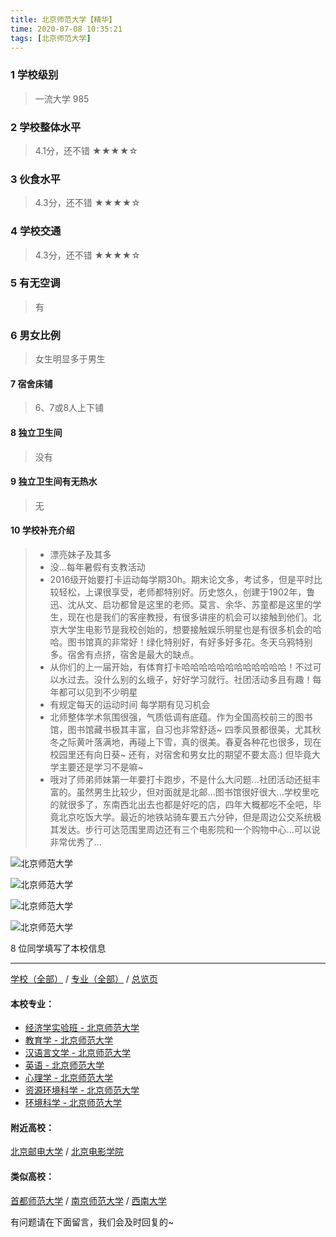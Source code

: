 ```yaml
---
title: 北京师范大学【精华】
time: 2020-07-08 10:35:21
tags: [北京师范大学]
---
```

### 1 学校级别
> 一流大学 985


### 2 学校整体水平
> 4.1分，还不错
★★★★☆


### 3 伙食水平
>  4.3分，还不错
★★★★☆


### 4 学校交通
> 4.3分，还不错
★★★★☆


### 5 有无空调
> 有


### 6 男女比例
> 女生明显多于男生


#### 7 宿舍床铺
> 6、7或8人上下铺
 

#### 8 独立卫生间
> 没有


#### 9 独立卫生间有无热水
> 无


#### 10 学校补充介绍
> - 漂亮妹子及其多
  
> - 没...每年暑假有支教活动
  
> - 2016级开始要打卡运动每学期30h。期末论文多，考试多，但是平时比较轻松，上课很享受，老师都特别好。历史悠久，创建于1902年，鲁迅、沈从文、启功都曾是这里的老师。莫言、余华、苏童都是这里的学生，现在也是我们的客座教授，有很多讲座的机会可以接触到他们。北京大学生电影节是我校创始的，想要接触娱乐明星也是有很多机会的哈哈。图书馆真的非常好！绿化特别好，有好多好多花。冬天乌鸦特别多。宿舍有点挤，宿舍是最大的缺点。
  
> - 从你们的上一届开始，有体育打卡哈哈哈哈哈哈哈哈哈哈哈哈！不过可以水过去。没什么别的幺蛾子，好好学习就行。社团活动多且有趣！每年都可以见到不少明星
  
> - 有规定每天的运动时间 每学期有见习机会 
  
> - 北师整体学术氛围很强，气质低调有底蕴。作为全国高校前三的图书馆，图书馆藏书极其丰富，自习也非常舒适~ 四季风景都很美，尤其秋冬之际黄叶落满地，再碰上下雪，真的很美。春夏各种花也很多，现在校园里还有向日葵~ 还有，对宿舍和男女比的期望不要太高:) 但毕竟大学主要还是学习不是嘛~
  
> - 哦对了师弟师妹第一年要打卡跑步，不是什么大问题...社团活动还挺丰富的。虽然男生比较少，但对面就是北邮...图书馆很好很大...学校里吃的就很多了，东南西北出去也都是好吃的店，四年大概都吃不全吧，毕竟北京吃饭大学。最近的地铁站骑车要五六分钟，但是周边公交系统极其发达。步行可达范围里周边还有三个电影院和一个购物中心...可以说非常优秀了...

![北京师范大学](https://upload-images.jianshu.io/upload_images/6510336-f69c34f3ae3dd29f.jpg?imageMogr2/auto-orient/strip%7CimageView2/2/w/1240)

![北京师范大学](https://upload-images.jianshu.io/upload_images/6510336-27bc6f19a6c35cfa.jpg?imageMogr2/auto-orient/strip%7CimageView2/2/w/1240)

![北京师范大学](http://upload-images.jianshu.io/upload_images/6510336-cd83fd6105a5161e.jpg?imageMogr2/auto-orient/strip%7CimageView2/2/w/1240)

![北京师范大学](http://upload-images.jianshu.io/upload_images/6510336-6e796dfa4f2a4eaa.jpg?imageMogr2/auto-orient/strip%7CimageView2/2/w/1240)

8 位同学填写了本校信息
***
[学校（全部）](https://univgo.github.io/2020/07/08/3efa6bcca419) / [专业（全部）](https://univgo.github.io/2020/07/08/2d4c6d3552c2) / [总览页](https://univgo.github.io/2020/07/08/445daeb4fa00)
#### 本校专业：
- [经济学实验班 - 北京师范大学](https://univgo.github.io/2020/07/08/905157b079f8)
- [教育学 - 北京师范大学](https://univgo.github.io/2020/07/08/2f75c9262b70)
- [汉语言文学 - 北京师范大学](https://univgo.github.io/2020/07/08/3aae24e6fd08)
- [英语 - 北京师范大学](https://univgo.github.io/2020/07/08/fb1451957ef8)
- [心理学 - 北京师范大学](https://univgo.github.io/2020/07/08/65204f4bc5da)
- [资源环境科学 - 北京师范大学](https://univgo.github.io/2020/07/08/3d3ddaa930cb)
- [环境科学 - 北京师范大学](https://univgo.github.io/2020/07/08/a1a478636052)

#### 附近高校：
[北京邮电大学](https://univgo.github.io/2020/07/08/372626a5fa56) / [北京电影学院](https://univgo.github.io/2020/07/08/9d2fe62d3177)
#### 类似高校：
[首都师范大学](https://univgo.github.io/2020/07/08/8239521db7bd) / [南京师范大学](https://univgo.github.io/2020/07/08/cc0a5c5c4b7e) / [西南大学](https://univgo.github.io/2020/07/08/85a8c67801ee)


有问题请在下面留言，我们会及时回复的~
